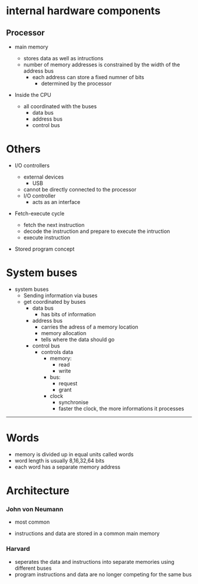 
# internal hardware components

## Processor
- main memory
    - stores data as well as intructions
    - number of memory addresses is constrained by the width of the address bus
        - each address can store a fixed numner of bits
            - determined by the processor


- Inside the CPU
    - all coordinated with the buses
        - data bus
        - address bus
        - control bus

# Others

- I/O controllers
    - external devices
        - USB
    - cannot be directly connected to the processor
    - I/O controller
        - acts as an interface

- Fetch-execute cycle
    - fetch the next instruction
    - decode the instruction and prepare to execute the intruction
    - execute instruction

- Stored program concept

# System buses

- system buses
    - Sending information via buses
    - get coordinated by buses
        - data bus
            - has bits of information
        - address bus
            - carries the adress of a memory location
            - memory allocation
            - tells where the data should go
        - control bus
            - controls data
                - memory:
                    - read
                    - write
                - bus:
                    - request
                    - grant
                - clock
                    - synchronise
                    - faster the clock, the more informations it processes

---

# Words

- memory is divided up in equal units called words
- word length is usually 8,16,32,64 bits
- each word has a separate memory address

# Architecture

### John von Neumann
- most common

- instructions and data are stored in a common main memory

### Harvard

- seperates the data and instructions into separate memories using different buses
- program instructions and data are no longer competing for the same bus